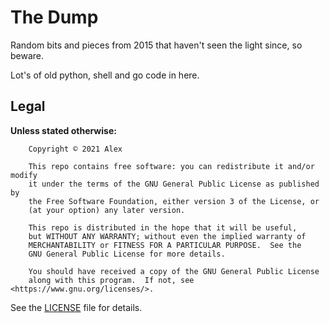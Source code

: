 # The Dump

Random bits and pieces from 2015 that haven't seen the light since, so beware.

Lot's of old python, shell and go code in here.

## Legal

**Unless stated otherwise:**

        Copyright © 2021 Alex

        This repo contains free software: you can redistribute it and/or modify
        it under the terms of the GNU General Public License as published by
        the Free Software Foundation, either version 3 of the License, or
        (at your option) any later version.

        This repo is distributed in the hope that it will be useful,
        but WITHOUT ANY WARRANTY; without even the implied warranty of
        MERCHANTABILITY or FITNESS FOR A PARTICULAR PURPOSE.  See the
        GNU General Public License for more details.

        You should have received a copy of the GNU General Public License
        along with this program.  If not, see <https://www.gnu.org/licenses/>.

See the [LICENSE](LICENSE) file for details.
